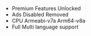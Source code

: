 - Premium Features Unlocked
- Ads Disabled Removed
- CPU Armeabi-v7a Arm64-v8a
- Full Multi language support

